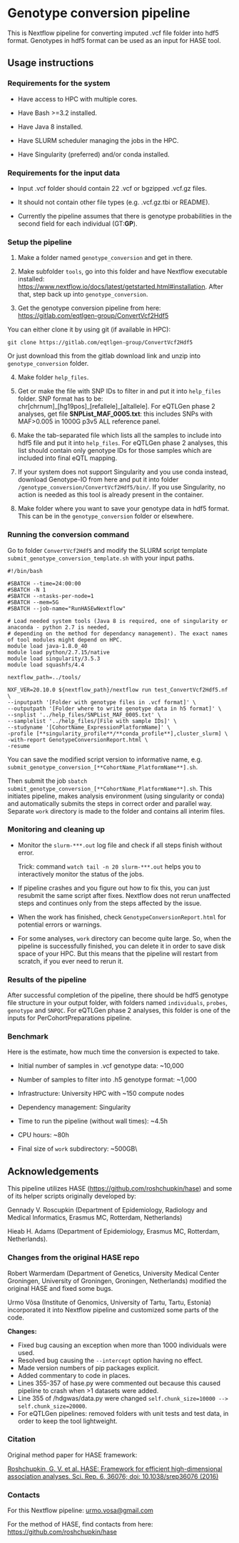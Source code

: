 # Genotype conversion pipeline

This is Nextflow pipeline for converting imputed .vcf file folder into hdf5 format. Genotypes in hdf5 format can be used as an input for HASE tool.

## Usage instructions

### Requirements for the system

- Have access to HPC with multiple cores.

- Have Bash >=3.2 installed.

- Have Java 8 installed.

- Have SLURM scheduler managing the jobs in the HPC.

- Have Singularity (preferred) and/or conda installed.

### Requirements for the input data

- Input .vcf folder should contain 22 .vcf or bgzipped .vcf.gz files.

- It should not contain other file types (e.g. .vcf.gz.tbi or README).

- Currently the pipeline assumes that there is genotype probabilities in the second field for each individual (GT:**GP**).

### Setup the pipeline

1. Make a folder named `genotype_conversion` and get in there.

2. Make subfolder `tools`, go into this folder and have Nextflow executable installed: https://www.nextflow.io/docs/latest/getstarted.html#installation. After that, step back up into `genotype_conversion`.

3. Get the genotype conversion pipeline from here: https://gitlab.com/eqtlgen-group/ConvertVcf2Hdf5

You can either clone it by using git (if available in HPC):

`git clone https://gitlab.com/eqtlgen-group/ConvertVcf2Hdf5`

Or just download this from the gitlab download link and unzip into `genotype_conversion` folder.

4. Make folder `help_files`.

5. Get or make the file with SNP IDs to filter in and put it into `help_files` folder. SNP format has to be: chr[chrnum]\_[hg19pos]\_[refallele]\_[altallele]. For eQTLGen phase 2 analyses, get file **SNPList_MAF_0005.txt**: this includes SNPs with MAF>0.005 in 1000G p3v5 ALL reference panel. 

6. Make the tab-separated file which lists all the samples to include into hdf5 file and put it into `help_files`. For eQTLGen phase 2 analyses, this list should contain only genotype IDs for those samples which are included into final eQTL mapping.

7. If your system does not support Singularity and you use conda instead, download Genotype-IO from here and put it into folder `/genotype_conversion/ConvertVcf2Hdf5/bin/`. If you use Singularity, no action is needed as this tool is already present in the container.

8. Make folder where you want to save your genotype data in hdf5 format. This can be in the `genotype_conversion` folder or elsewhere.

### Running the conversion command

Go to folder `ConvertVcf2Hdf5` and modify the SLURM script template `submit_genotype_conversion_template.sh` with your input paths.

```
#!/bin/bash

#SBATCH --time=24:00:00
#SBATCH -N 1
#SBATCH --ntasks-per-node=1
#SBATCH --mem=5G
#SBATCH --job-name="RunHASEwNextflow"

# Load needed system tools (Java 8 is required, one of singularity or anaconda - python 2.7 is needed,
# depending on the method for dependancy management). The exact names of tool modules might depend on HPC.
module load java-1.8.0_40
module load python/2.7.15/native
module load singularity/3.5.3
module load squashfs/4.4

nextflow_path=../tools/

NXF_VER=20.10.0 ${nextflow_path}/nextflow run test_ConvertVcf2Hdf5.nf \
--inputpath '[Folder with genotype files in .vcf format]' \
--outputpath '[Folder where to write genotype data in h5 format]' \
--snplist '../help_files/SNPList_MAF_0005.txt' \
--samplelist '../help_files/[File with sample IDs]' \
--studyname '[CohortName_ExpressionPlatformName]' \
-profile [**singularity_profile**/**conda_profile**],cluster_slurm] \
-with-report GenotypeConversionReport.html \
-resume

```

You can save the modified script version to informative name, e.g. `submit_genotype_conversion_[**CohortName_PlatformName**].sh`.

Then submit the job `sbatch submit_genotype_conversion_[**CohortName_PlatformName**].sh`. This initiates pipeline, makes analysis environment (using singularity or conda) and automatically submits the steps in correct order and parallel way. Separate `work` directory is made to the folder and contains all interim files.

### Monitoring and cleaning up

- Monitor the `slurm-***.out` log file and check if all steps finish without error.

	Trick: command `watch tail -n 20 slurm-***.out` helps you to interactively monitor the status of the jobs.

- If pipeline crashes and you figure out how to fix this, you can just resubmit the same script after fixes. Nextflow does not rerun unaffected steps and continues only from the steps affected by the issue. 

- When the work has finished, check `GenotypeConversionReport.html` for potential errors or warnings.

- For some analyses, `work` directory can become quite large. So, when the pipeline is successfully finished, you can delete it in order to save disk space of your HPC. But this means that the pipeline will restart from scratch, if you ever need to rerun it.

### Results of the pipeline

After successful completion of the pipeline, there should be hdf5 genotype file structure in your output folder, with folders named `individuals`, `probes`, `genotype` and `SNPQC`. For eQTLGen phase 2 analyses, this folder is one of the inputs for PerCohortPreparations pipeline.

### Benchmark

Here is the estimate, how much time the conversion is expected to take.

- Initial number of samples in .vcf genotype data: \~10,000

- Number of samples to filter into .h5 genotype format: \~1,000

- Infrastructure: University HPC with \~150 compute nodes

- Dependency management: Singularity 

- Time to run the pipeline (without wall times): \~4.5h

- CPU hours: \~80h

- Final size of `work` subdirectory: \~500GB\

## Acknowledgements

This pipeline utilizes HASE (https://github.com/roshchupkin/hase) and some of its helper scripts originally developed by:

Gennady V. Roscupkin (Department of Epidemiology, Radiology and Medical Informatics, Erasmus MC, Rotterdam, Netherlands) 

Hieab H. Adams (Department of Epidemiology, Erasmus MC, Rotterdam, Netherlands). 

### Changes from the original HASE repo

Robert Warmerdam (Department of Genetics, University Medical Center Groningen, University of Groningen, Groningen, Netherlands) modified the original HASE and fixed some bugs.

Urmo Võsa (Institute of Genomics, University of Tartu, Tartu, Estonia) incorporated it into Nextflow pipeline and customized some parts of the code.

**Changes:**

- Fixed bug causing an exception when more than 1000 individuals were used.
- Resolved bug causing the `--intercept` option having no effect.
- Made version numbers of pip packages explicit.
- Added commentary to code in places.
- Lines 355-357 of hase.py were commented out because this caused pipeline to crash when >1 datasets were added.
- Line 355 of /hdgwas/data.py were changed `self.chunk_size=10000 --> self.chunk_size=20000`.
- For eQTLGen pipelines: removed folders with unit tests and test data, in order to keep the tool lightweight.

### Citation

Original method paper for HASE framework:

[Roshchupkin, G. V. et al. HASE: Framework for efficient high-dimensional association analyses. Sci. Rep. 6, 36076; doi: 10.1038/srep36076 (2016)](https://www.nature.com/articles/srep36076)

### Contacts

For this Nextflow pipeline: urmo.vosa@gmail.com

For the method of HASE, find contacts from here: https://github.com/roshchupkin/hase
